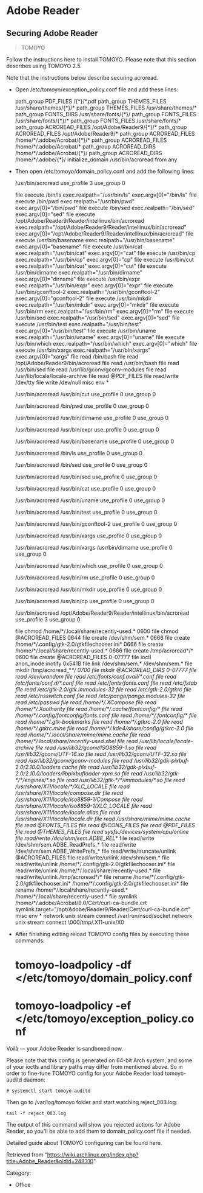 Adobe Reader
============

Securing Adobe Reader
---------------------

> TOMOYO

Follow the instructions here to install TOMOYO. Please note that this
section describes using TOMOYO 2.5.

Note that the instructions below describe securing acroread.

-   Open /etc/tomoyo/exception_policy.conf file and add these lines:

    path_group PDF_FILES /\{\*\}/\*.pdf
    path_group THEMES_FILES /usr/share/themes/\{\*\}/\*
    path_group THEMES_FILES /usr/share/themes/\*
    path_group FONTS_DIRS /usr/share/fonts/\{\*\}/
    path_group FONTS_FILES /usr/share/fonts/\{\*\}/\*
    path_group FONTS_FILES /usr/share/fonts/\*
    path_group ACROREAD_FILES /opt/Adobe/Reader9/\{\*\}/\*
    path_group ACROREAD_FILES /opt/Adobe/Reader9/\*
    path_group ACROREAD_FILES /home/\*/.adobe/Acrobat/\{\*\}/\*
    path_group ACROREAD_FILES /home/\*/.adobe/Acrobat/\*
    path_group ACROREAD_DIRS /home/\*/.adobe/Acrobat/\{\*\}/
    path_group ACROREAD_DIRS /home/\*/.adobe/\{\*\}/
    initialize_domain /usr/bin/acroread from any

-   Then open /etc/tomoyo/domain_policy.conf and add the following
    lines:

    <kernel> /usr/bin/acroread
    use_profile 3
    use_group 0

    file execute /bin/ls exec.realpath="/usr/bin/ls" exec.argv[0]="/bin/ls"
    file execute /bin/pwd exec.realpath="/usr/bin/pwd" exec.argv[0]="/bin/pwd"
    file execute /bin/sed exec.realpath="/bin/sed" exec.argv[0]="sed"
    file execute /opt/Adobe/Reader9/Reader/intellinux/bin/acroread exec.realpath="/opt/Adobe/Reader9/Reader/intellinux/bin/acroread" exec.argv[0]="/opt/Adobe/Reader9/Reader/intellinux/bin/acroread"
    file execute /usr/bin/basename exec.realpath="/usr/bin/basename" exec.argv[0]="basename"
    file execute /usr/bin/cat exec.realpath="/usr/bin/cat" exec.argv[0]="cat"
    file execute /usr/bin/cp exec.realpath="/usr/bin/cp" exec.argv[0]="cp"
    file execute /usr/bin/cut exec.realpath="/usr/bin/cut" exec.argv[0]="cut"
    file execute /usr/bin/dirname exec.realpath="/usr/bin/dirname" exec.argv[0]="dirname"
    file execute /usr/bin/expr exec.realpath="/usr/bin/expr" exec.argv[0]="expr"
    file execute /usr/bin/gconftool-2 exec.realpath="/usr/bin/gconftool-2" exec.argv[0]="gconftool-2"
    file execute /usr/bin/mkdir exec.realpath="/usr/bin/mkdir" exec.argv[0]="mkdir"
    file execute /usr/bin/rm exec.realpath="/usr/bin/rm" exec.argv[0]="rm"
    file execute /usr/bin/sed exec.realpath="/usr/bin/sed" exec.argv[0]="sed"
    file execute /usr/bin/test exec.realpath="/usr/bin/test" exec.argv[0]="/usr/bin/test"
    file execute /usr/bin/uname exec.realpath="/usr/bin/uname" exec.argv[0]="uname"
    file execute /usr/bin/which exec.realpath="/usr/bin/which" exec.argv[0]="which"
    file execute /usr/bin/xargs exec.realpath="/usr/bin/xargs" exec.argv[0]="xargs"
    file read /bin/bash
    file read /opt/Adobe/Reader9/bin/acroread
    file read /usr/bin/bash
    file read /usr/bin/sed
    file read /usr/lib/gconv/gconv-modules
    file read /usr/lib/locale/locale-archive
    file read @PDF_FILES
    file read/write /dev/tty
    file write /dev/null
    misc env \*


    <kernel> /usr/bin/acroread /usr/bin/cut
    use_profile 0
    use_group 0


    <kernel> /usr/bin/acroread /bin/pwd
    use_profile 0
    use_group 0


    <kernel> /usr/bin/acroread /usr/bin/dirname
    use_profile 0
    use_group 0


    <kernel> /usr/bin/acroread /usr/bin/expr
    use_profile 0
    use_group 0


    <kernel> /usr/bin/acroread /usr/bin/basename
    use_profile 0
    use_group 0


    <kernel> /usr/bin/acroread /bin/ls
    use_profile 0
    use_group 0


    <kernel> /usr/bin/acroread /bin/sed
    use_profile 0
    use_group 0


    <kernel> /usr/bin/acroread /usr/bin/sed
    use_profile 0
    use_group 0


    <kernel> /usr/bin/acroread /usr/bin/cat
    use_profile 0
    use_group 0


    <kernel> /usr/bin/acroread /usr/bin/uname
    use_profile 0
    use_group 0


    <kernel> /usr/bin/acroread /usr/bin/test
    use_profile 0
    use_group 0


    <kernel> /usr/bin/acroread /usr/bin/gconftool-2
    use_profile 0
    use_group 0


    <kernel> /usr/bin/acroread /usr/bin/xargs
    use_profile 0
    use_group 0


    <kernel> /usr/bin/acroread /usr/bin/xargs /usr/bin/dirname
    use_profile 0
    use_group 0


    <kernel> /usr/bin/acroread /usr/bin/which
    use_profile 0
    use_group 0


    <kernel> /usr/bin/acroread /usr/bin/rm
    use_profile 0
    use_group 0


    <kernel> /usr/bin/acroread /usr/bin/mkdir
    use_profile 0
    use_group 0


    <kernel> /usr/bin/acroread /usr/bin/cp
    use_profile 0
    use_group 0

    <kernel> /usr/bin/acroread /opt/Adobe/Reader9/Reader/intellinux/bin/acroread
    use_profile 3
    use_group 0

    file chmod /home/\*/.local/share/recently-used.\* 0600
    file chmod @ACROREAD_FILES 0644
    file create /dev/shm/sem.\* 0666
    file create /home/\*/.config/gtk-2.0/gtkfilechooser.ini\* 0666
    file create /home/\*/.local/share/recently-used.\* 0666
    file create /tmp/acroread\*/\* 0600
    file create @ACROREAD_FILES 0-07777
    file ioctl anon_inode:inotify 0x541B
    file link /dev/shm/sem.\* /dev/shm/sem.\*
    file mkdir /tmp/acroread_\*_\*/ 0700
    file mkdir @ACROREAD_DIRS 0-07777
    file read /dev/urandom
    file read /etc/fonts/conf.avail/\*.conf
    file read /etc/fonts/conf.d/\*.conf
    file read /etc/fonts/fonts.conf
    file read /etc/fstab
    file read /etc/gtk-2.0/gtk.immodules-32
    file read /etc/gtk-2.0/gtkrc
    file read /etc/nsswitch.conf
    file read /etc/pango/pango.modules-32
    file read /etc/passwd
    file read /home/\*/.XCompose
    file read /home/\*/.Xauthority
    file read /home/\*/.cache/fontconfig/\*
    file read /home/\*/.config/fontconfig/fonts.conf
    file read /home/\*/.fontconfig/\*
    file read /home/\*/.gtk-bookmarks
    file read /home/\*/.gtkrc-2.0
    file read /home/\*/.gtkrc.mine
    file read /home/\*/.kde4/share/config/gtkrc-2.0
    file read /home/\*/.local/share/mime/mime.cache
    file read /home/\*/.local/share/recently-used.xbel
    file read /usr/lib/locale/locale-archive
    file read /usr/lib32/gconv/ISO8859-1.so
    file read /usr/lib32/gconv/UTF-16.so
    file read /usr/lib32/gconv/UTF-32.so
    file read /usr/lib32/gconv/gconv-modules
    file read /usr/lib32/gdk-pixbuf-2.0/2.10.0/loaders.cache
    file read /usr/lib32/gdk-pixbuf-2.0/2.10.0/loaders/libpixbufloader-xpm.so
    file read /usr/lib32/gtk-\*/\*/engines/\*.so
    file read /usr/lib32/gtk-\*/\*/immodules/\*.so
    file read /usr/share/X11/locale/\*/XLC_LOCALE
    file read /usr/share/X11/locale/compose.dir
    file read /usr/share/X11/locale/iso8859-1/Compose
    file read /usr/share/X11/locale/iso8859-1/XLC_LOCALE
    file read /usr/share/X11/locale/locale.alias
    file read /usr/share/X11/locale/locale.dir
    file read /usr/share/mime/mime.cache
    file read @FONTS_FILES
    file read @ICONS_FILES
    file read @PDF_FILES
    file read @THEMES_FILES
    file read sysfs:/devices/system/cpu/online
    file read/write /dev/shm/sem.ADBE_REL_\*
    file read/write /dev/shm/sem.ADBE_ReadPrefs_\*
    file read/write /dev/shm/sem.ADBE_WritePrefs_\*
    file read/write/truncate/unlink @ACROREAD_FILES
    file read/write/unlink /dev/shm/sem.\*
    file read/write/unlink /home/\*/.config/gtk-2.0/gtkfilechooser.ini\*
    file read/write/unlink /home/\*/.local/share/recently-used.\*
    file read/write/unlink /tmp/acroread\*/\*
    file rename /home/\*/.config/gtk-2.0/gtkfilechooser.ini\* /home/\*/.config/gtk-2.0/gtkfilechooser.ini\*
    file rename /home/\*/.local/share/recently-used.\* /home/\*/.local/share/recently-used.\*
    file symlink /home/\*/.adobe/Acrobat/9.0/Cert/curl-ca-bundle.crt symlink.target="/opt/Adobe/Reader9/Reader/Cert/curl-ca-bundle.crt"
    misc env \*
    network unix stream connect /var/run/nscd/socket
    network unix stream connect \000/tmp/.X11-unix/X0

-   After finishing editing reload TOMOYO config files by executing
    these commands:

    # tomoyo-loadpolicy -df </etc/tomoyo/domain_policy.conf
    # tomoyo-loadpolicy -ef </etc/tomoyo/exception_policy.conf

Voilà — your Adobe Reader is sandboxed now.

Please note that this config is generated on 64-bit Arch system, and
some of your ioctls and library paths may differ from mentioned above.
So in order to fine-tune TOMOYO config for your Adobe Reader load
tomoyo-auditd daemon:

    # systemctl start tomoyo-auditd

Then go to /var/log/tomoyo folder and start watching reject_003.log:

    tail -f reject_003.log

The output of this command will show you rejected actions for Adobe
Reader, so you'll be able to add them to domain_policy.conf file if
needed.

Detailed guide about TOMOYO configuring can be found here.

Retrieved from
"https://wiki.archlinux.org/index.php?title=Adobe_Reader&oldid=248310"

Category:

-   Office
